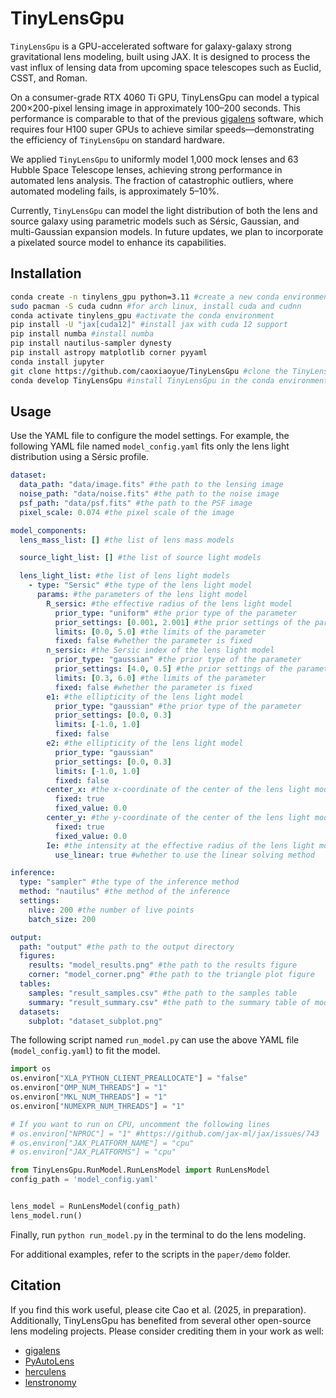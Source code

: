 # TinyLensGpu
`TinyLensGpu` is a GPU-accelerated software for galaxy-galaxy strong gravitational lens modeling, built using JAX. It is designed to process the vast influx of lensing data from upcoming space telescopes such as Euclid, CSST, and Roman.

On a consumer-grade RTX 4060 Ti GPU, TinyLensGpu can model a typical 200×200-pixel lensing image in approximately 100–200 seconds. This performance is comparable to that of the previous [gigalens](https://github.com/giga-lens/gigalens) software, which requires four H100 super GPUs to achieve similar speeds—demonstrating the efficiency of `TinyLensGpu` on standard hardware.

We applied `TinyLensGpu` to uniformly model 1,000 mock lenses and 63 Hubble Space Telescope lenses, achieving strong performance in automated lens analysis. The fraction of catastrophic outliers, where automated modeling fails, is approximately 5–10%.

Currently, `TinyLensGpu` can model the light distribution of both the lens and source galaxy using parametric models such as Sérsic, Gaussian, and multi-Gaussian expansion models. In future updates, we plan to incorporate a pixelated source model to enhance its capabilities.

## Installation

```bash
conda create -n tinylens_gpu python=3.11 #create a new conda environment
sudo pacman -S cuda cudnn #for arch linux, install cuda and cudnn
conda activate tinylens_gpu #activate the conda environment
pip install -U "jax[cuda12]" #install jax with cuda 12 support
pip install numba #install numba
pip install nautilus-sampler dynesty 
pip install astropy matplotlib corner pyyaml
conda install jupyter
git clone https://github.com/caoxiaoyue/TinyLensGpu #clone the TinyLensGpu repository, suppose you place itin the current directory
conda develop TinyLensGpu #install TinyLensGpu in the conda environment
```

## Usage
Use the YAML file to configure the model settings. For example, the following YAML file named `model_config.yaml` fits only the lens light distribution using a Sérsic profile.

```yaml
dataset:
  data_path: "data/image.fits" #the path to the lensing image
  noise_path: "data/noise.fits" #the path to the noise image
  psf_path: "data/psf.fits" #the path to the PSF image
  pixel_scale: 0.074 #the pixel scale of the image

model_components:
  lens_mass_list: [] #the list of lens mass models

  source_light_list: [] #the list of source light models

  lens_light_list: #the list of lens light models
    - type: "Sersic" #the type of the lens light model
      params: #the parameters of the lens light model
        R_sersic: #the effective radius of the lens light model
          prior_type: "uniform" #the prior type of the parameter
          prior_settings: [0.001, 2.001] #the prior settings of the parameter, for uniform prior, it is the range of the parameter
          limits: [0.0, 5.0] #the limits of the parameter
          fixed: false #whether the parameter is fixed
        n_sersic: #the Sersic index of the lens light model
          prior_type: "gaussian" #the prior type of the parameter
          prior_settings: [4.0, 0.5] #the prior settings of the parameter, for gaussian prior, it is the mean and standard deviation of the parameter
          limits: [0.3, 6.0] #the limits of the parameter
          fixed: false #whether the parameter is fixed
        e1: #the ellipticity of the lens light model
          prior_type: "gaussian" #the prior type of the parameter
          prior_settings: [0.0, 0.3] 
          limits: [-1.0, 1.0] 
          fixed: false 
        e2: #the ellipticity of the lens light model
          prior_type: "gaussian" 
          prior_settings: [0.0, 0.3]
          limits: [-1.0, 1.0]
          fixed: false
        center_x: #the x-coordinate of the center of the lens light model
          fixed: true
          fixed_value: 0.0
        center_y: #the y-coordinate of the center of the lens light model
          fixed: true
          fixed_value: 0.0
        Ie: #the intensity at the effective radius of the lens light model
          use_linear: true #whether to use the linear solving method

inference:
  type: "sampler" #the type of the inference method
  method: "nautilus" #the method of the inference
  settings:
    nlive: 200 #the number of live points
    batch_size: 200

output:
  path: "output" #the path to the output directory
  figures:
    results: "model_results.png" #the path to the results figure
    corner: "model_corner.png" #the path to the triangle plot figure
  tables:
    samples: "result_samples.csv" #the path to the samples table
    summary: "result_summary.csv" #the path to the summary table of modeling results
  datasets:
    subplot: "dataset_subplot.png" 
```
The following script named `run_model.py` can use the above YAML file (`model_config.yaml`) to fit the model.
```python
import os
os.environ["XLA_PYTHON_CLIENT_PREALLOCATE"] = "false"
os.environ["OMP_NUM_THREADS"] = "1"
os.environ["MKL_NUM_THREADS"] = "1"
os.environ["NUMEXPR_NUM_THREADS"] = "1"

# If you want to run on CPU, uncomment the following lines
# os.environ["NPROC"] = "1" #https://github.com/jax-ml/jax/issues/743
# os.environ["JAX_PLATFORM_NAME"] = "cpu"
# os.environ["JAX_PLATFORMS"] = "cpu"

from TinyLensGpu.RunModel.RunLensModel import RunLensModel
config_path = 'model_config.yaml'


lens_model = RunLensModel(config_path)
lens_model.run() 
``` 
Finally, run `python run_model.py` in the terminal to do the lens modeling.

For additional examples, refer to the scripts in the `paper/demo` folder.

## Citation
If you find this work useful, please cite Cao et al. (2025, in preparation). Additionally, TinyLensGpu has benefited from several other open-source lens modeling projects. Please consider crediting them in your work as well:
- [gigalens](https://github.com/giga-lens/gigalens)
- [PyAutoLens](https://github.com/Jammy2211/PyAutoLens)
- [herculens](https://github.com/Herculens/herculens)
- [lenstronomy](https://github.com/lenstronomy/lenstronomy)